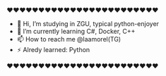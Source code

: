 ❤️❤️❤️❤️❤️❤️❤️❤️❤️❤️❤️❤️❤️❤️❤️❤️❤️❤️❤️❤️❤️❤️❤️❤️
- 👋 Hi, I’m studying in ZGU, typical python-enjoyer
- 🌱 I’m currently learning C#, Docker, C++
- 📫 How to reach me @laamorel(TG)
- ⚡ Alredy learned: Python
  
❤️❤️❤️❤️❤️❤️❤️❤️❤️❤️❤️❤️❤️❤️❤️❤️❤️❤️❤️❤️❤️❤️❤️❤️
